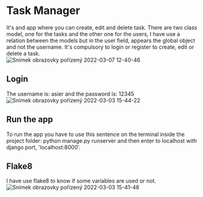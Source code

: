 # Task Manager

It's and app where you can create, edit and delete task.
There are two class model, one for the tasks and the other one for the users, I have use a relation between the models but in the user field, appears the global object and not the username.
It's compulsory to login or register to create, edit or delete a task.
<br/>
![Snímek obrazovky pořízený 2022-03-07 12-40-46](https://user-images.githubusercontent.com/100837222/157027704-90102c73-4586-4217-8283-53368bca877f.png)


## Login
The username is: asier and the password is: 12345 
![Snímek obrazovky pořízený 2022-03-03 15-44-22](https://user-images.githubusercontent.com/100837222/156587637-5d46ed02-e786-46dd-a8b8-13e2de8ee4cd.png)

## Run the app
To run the app you have to use this sentence on the terminal inside the project folder: python manage.py runserver and then enter to localhost with django port, 'localhost:8000'.

## Flake8
I have use flake8 to know if some variables are used or not.
![Snímek obrazovky pořízený 2022-03-03 15-41-48](https://user-images.githubusercontent.com/100837222/156587385-278e205d-aaa8-4521-8ed2-9abb44bd8ab6.png)
